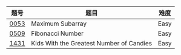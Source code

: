 | 题号 | 题目 | 难度 |
| --- | --- | --- |
| [0053](0053.maximum-subarray/README.md) | Maximum Subarray | Easy |
| [0509](0509.fibonacci-number) | Fibonacci Number | Easy |
| [1431](1431.kids-with-the-greatest-number-of-candies) | Kids With the Greatest Number of Candies | Easy | 